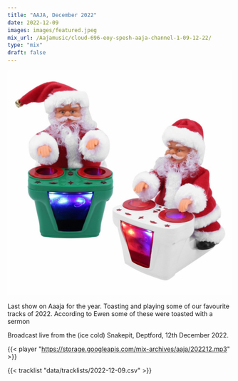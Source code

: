 ```yaml
---
title: "AAJA, December 2022"
date: 2022-12-09
images: images/featured.jpeg
mix_url: /Aajamusic/cloud-696-eoy-spesh-aaja-channel-1-09-12-22/
type: "mix"
draft: false
---
```


![artwork](images/featured.jpeg)

Last show on Aaaja for the year. Toasting and playing some of our favourite tracks of 2022. 
According to Ewen some of these were toasted with a sermon

Broadcast live from the (ice cold) Snakepit, Deptford, 12th December 2022.

{{< player "https://storage.googleapis.com/mix-archives/aaja/202212.mp3" >}}

{{< tracklist "data/tracklists/2022-12-09.csv" >}}
